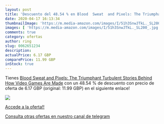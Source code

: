 ```yaml
---
layout: post
title: 'Descuento del 48.54 % en Blood  Sweat  and Pixels: The Triumphant'
date: 2020-04-17 16:13:34
thumbnailImage: 'https://m.media-amazon.com/images/I/51h3SnwJTkL._SL200_.jpg'
images: [ 'https://m.media-amazon.com/images/I/51h3SnwJTkL._SL200_.jpg' ]
comments: true
category: ofertas
author: ring
slug: 0062651234
description:
actualPrice: 6.17 GBP
comparePrice: 11.99 GBP
inStock: true
---
```


Tienes [Blood  Sweat  and Pixels: The Triumphant  Turbulent Stories Behind How Video Games Are Made](https://www.amazon.com/dp/0062651234/?tag=redken08-20) con un 48.54 % de descuento con precio de oferta de 6.17 GBP (original: 11.99 GBP) en el siguiente enlace!

[![](https://m.media-amazon.com/images/I/51h3SnwJTkL._SL200_.jpg)](https://www.amazon.com/dp/0062651234/?tag=redken08-20)

[Accede a la oferta!!](https://www.amazon.com/dp/0062651234/?tag=redken08-20)

[Consulta otras ofertas en nuestro canal de telegram](https://t.me/s/ofertas25)
